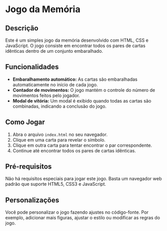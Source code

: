 
# Jogo da Memória


## Descrição
Este é um simples jogo da memória desenvolvido com HTML, CSS e JavaScript. O jogo consiste em encontrar todos os pares de cartas idênticas dentro de um conjunto embaralhado.

## Funcionalidades

- **Embaralhamento automático:** As cartas são embaralhadas automaticamente no início de cada jogo.
- **Contador de movimentos:** O jogo mantém o controle do número de movimentos feitos pelo jogador.
- **Modal de vitória:** Um modal é exibido quando todas as cartas são combinadas, indicando a conclusão do jogo.

## Como Jogar

1. Abra o arquivo `index.html` no seu navegador.
2. Clique em uma carta para revelar o símbolo.
3. Clique em outra carta para tentar encontrar o par correspondente.
4. Continue até encontrar todos os pares de cartas idênticas.

## Pré-requisitos

Não há requisitos especiais para jogar este jogo. Basta um navegador web padrão que suporte HTML5, CSS3 e JavaScript.

## Personalizações

Você pode personalizar o jogo fazendo ajustes no código-fonte. Por exemplo, adicionar mais figuras, ajustar o estilo ou modificar as regras do jogo.




